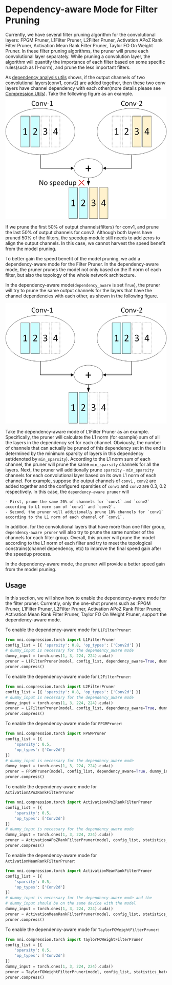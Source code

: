 # Dependency-aware Mode for Filter Pruning

Currently, we have several filter pruning algorithm for the convolutional layers: FPGM Pruner, L1Filter Pruner, L2Filter Pruner, Activation APoZ Rank Filter Pruner, Activation Mean Rank Filter Pruner, Taylor FO On Weight Pruner. In these filter pruning algorithms, the pruner will prune each convolutional layer separately. While pruning a convolution layer, the algorithm will quantify the importance of each filter based on some specific rules(such as l1-norm), and prune the less important filters.

As [dependency analysis utils](./CompressionUtils.md) shows, if the output channels of two convolutional layers(conv1, conv2) are added together, then these two conv layers have channel dependency with each other(more details please see [Compression Utils](./CompressionUtils.md)). Take the following figure as an example.
![](../../img/mask_conflict.jpg)

If we prune the first 50% of output channels(filters) for conv1, and prune the last 50% of output channels for conv2. Although both layers have pruned 50% of the filters, the speedup module still needs to add zeros to align the output channels. In this case, we cannot harvest the speed benefit from the model pruning.


 To better gain the speed benefit of the model pruning, we add a dependency-aware mode for the Filter Pruner. In the dependency-aware mode, the pruner prunes the model not only based on the l1 norm of each filter, but also the topology of the whole network architecture.

In the dependency-aware mode(`dependency_aware` is set `True`), the pruner will try to prune the same output channels for the layers that have the channel dependencies with each other, as shown in the following figure.

![](../../img/dependency-aware.jpg)

Take the dependency-aware mode of L1Filter Pruner as an example. Specifically, the pruner will calculate the L1 norm (for example) sum of all the layers in the dependency set for each channel. Obviously, the number of channels that can actually be pruned of this dependency set in the end is determined by the minimum sparsity of layers in this dependency set(denoted by `min_sparsity`). According to the L1 norm sum of each channel, the pruner will prune the same `min_sparsity` channels for all the layers. Next, the pruner will additionally prune `sparsity` - `min_sparsity` channels for each convolutional layer based on its own L1 norm of each channel. For example, suppose the output channels of `conv1` , `conv2` are added together and the configured sparsities of `conv1` and `conv2` are 0.3, 0.2 respectively. In this case, the `dependency-aware pruner` will 

    - First, prune the same 20% of channels for `conv1` and `conv2` according to L1 norm sum of `conv1` and `conv2`. 
    - Second, the pruner will additionally prune 10% channels for `conv1` according to the L1 norm of each channel of `conv1`.

In addition. for the convolutional layers that have more than one filter group, `dependency-aware pruner` will also try to prune the same number of the channels for each filter group. Overall, this pruner will prune the model according to the L1 norm of each filter and try to meet the topological constrains(channel dependency, etc) to improve the final speed gain after the speedup process. 

In the dependency-aware mode, the pruner will provide a better speed gain from the model pruning.

## Usage
In this section, we will show how to enable the dependency-aware mode for the filter pruner. Currently, only the one-shot pruners such as :FPGM Pruner, L1Filter Pruner, L2Filter Pruner, Activation APoZ Rank Filter Pruner, Activation Mean Rank Filter Pruner, Taylor FO On Weight Pruner, support the dependency-aware mode.

To enable the dependency-aware mode for `L1FilterPruner`:
```python
from nni.compression.torch import L1FilterPruner
config_list = [{ 'sparsity': 0.8, 'op_types': ['Conv2d'] }]
# dummy_input is necessary for the dependency_aware mode
dummy_input = torch.ones(1, 3, 224, 224).cuda()
pruner = L1FilterPruner(model, config_list, dependency_aware=True, dummy_input=dummy_input)
pruner.compress()
```

To enable the dependency-aware mode for `L2FilterPruner`:
```python
from nni.compression.torch import L2FilterPruner
config_list = [{ 'sparsity': 0.8, 'op_types': ['Conv2d'] }]
# dummy_input is necessary for the dependency_aware mode
dummy_input = torch.ones(1, 3, 224, 224).cuda()
pruner = L2FilterPruner(model, config_list, dependency_aware=True, dummy_input=dummy_input)
pruner.compress()
```

To enable the dependency-aware mode for `FPGMPruner`:
```python
from nni.compression.torch import FPGMPruner
config_list = [{
    'sparsity': 0.5,
    'op_types': ['Conv2d']
}]
# dummy_input is necessary for the dependency_aware mode
dummy_input = torch.ones(1, 3, 224, 224).cuda()
pruner = FPGMPruner(model, config_list, dependency_aware=True, dummy_input=dummy_input)
pruner.compress()
```

To enable the dependency-aware mode for `ActivationAPoZRankFilterPruner`
```python
from nni.compression.torch import ActivationAPoZRankFilterPruner
config_list = [{
    'sparsity': 0.5,
    'op_types': ['Conv2d']
}]
# dummy_input is necessary for the dependency_aware mode
dummy_input = torch.ones(1, 3, 224, 224).cuda()
pruner = ActivationAPoZRankFilterPruner(model, config_list, statistics_batch_num=1, , dependency_aware=True, dummy_input=dummy_input)
pruner.compress()
```

To enable the dependency-aware mode for `ActivationMeanRankFilterPruner`:

```python
from nni.compression.torch import ActivationMeanRankFilterPruner
config_list = [{
    'sparsity': 0.5,
    'op_types': ['Conv2d']
}]
# dummy_input is necessary for the dependency-aware mode and the
# dummy_input should be on the same device with the model
dummy_input = torch.ones(1, 3, 224, 224).cuda()
pruner = ActivationMeanRankFilterPruner(model, config_list, statistics_batch_num=1, dependency_aware=True, dummy_input=dummy_input)
pruner.compress()
```

To enable the dependency-aware mode for `TaylorFOWeightFilterPruner`:
```python
from nni.compression.torch import TaylorFOWeightFilterPruner
config_list = [{
    'sparsity': 0.5,
    'op_types': ['Conv2d']
}]
dummy_input = torch.ones(1, 3, 224, 224).cuda()
pruner = TaylorFOWeightFilterPruner(model, config_list, statistics_batch_num=1, dependency_aware=True, dummy_input=dummy_input)
pruner.compress()
```
